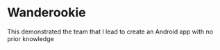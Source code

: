 # Wanderookie
This demonstrated the team that I lead to create an Android app with no prior knowledge
